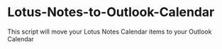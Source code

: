 # Lotus-Notes-to-Outlook-Calendar
This script will move your Lotus Notes Calendar items to your Outlook Calendar
